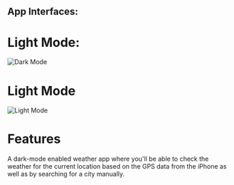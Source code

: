 
## App Interfaces:

# Light Mode:
![Dark Mode](DarkMode.png)
 
# Light Mode
![Light Mode](LightMode.png)

# Features
A dark-mode enabled weather app where you'll be able to check the weather for the current location based on the GPS data from the iPhone as well as by searching for a city manually.
